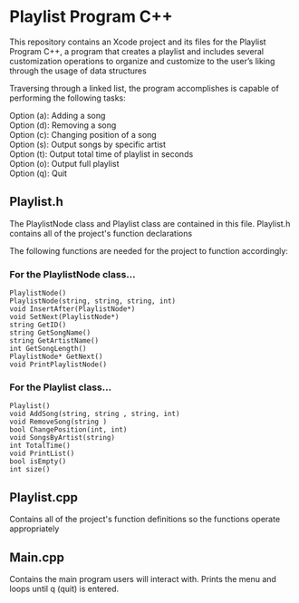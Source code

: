 # Playlist Program C++
This repository contains an Xcode project and its files for the Playlist Program C++, a program that creates a playlist and includes several customization operations to organize and customize to the user’s liking through the usage of data structures

Traversing through a linked list, the program accomplishes is capable of performing the following tasks:<br/>

Option (a): Adding a song<br/>
Option (d): Removing a song<br/>
Option (c): Changing position of a song<br/>
Option (s): Output songs by specific artist<br/>
Option (t): Output total time of playlist in seconds<br/>
Option (o): Output full playlist<br/>
Option (q): Quit<br/>

## Playlist.h
The PlaylistNode class and Playlist class are contained in this file. Playlist.h contains all of the project's function declarations

The following functions are needed for the project to function accordingly:

### For the PlaylistNode class...
    PlaylistNode()
    PlaylistNode(string, string, string, int)
    void InsertAfter(PlaylistNode*)
    void SetNext(PlaylistNode*)
    string GetID()
    string GetSongName()
    string GetArtistName()
    int GetSongLength()
    PlaylistNode* GetNext()
    void PrintPlaylistNode()


### For the Playlist class...
    Playlist()
    void AddSong(string, string , string, int)
    void RemoveSong(string )
    bool ChangePosition(int, int)
    void SongsByArtist(string)
    int TotalTime()
    void PrintList()
    bool isEmpty()
    int size()
    
## Playlist.cpp
Contains all of the project's function definitions so the functions operate appropriately

## Main.cpp
Contains the main program users will interact with. Prints the menu and loops until q (quit) is entered.
